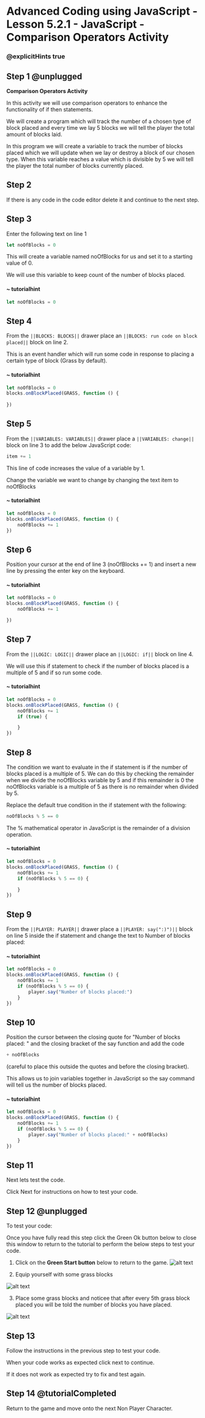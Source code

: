 # Advanced Coding using JavaScript - Lesson 5.2.1 - JavaScript - Comparison Operators Activity

### @explicitHints true

## Step 1 @unplugged
**Comparison Operators Activity**

In this activity we will use comparison operators to enhance the functionality of if then statements.

We will create a program which will track the number of a chosen type of block placed and every time we lay 5 blocks we will tell the player the total amount of blocks laid.

In this program we will create a variable to track the number of blocks placed which we will update when we lay or destroy a block of our chosen type. When this variable reaches a value which is divisible by 5 we will tell the player the total number of blocks currently placed.

## Step 2
If there is any code in the code editor delete it and continue to the next step. 

## Step 3 
Enter the following text on line 1
```javascript
let noOfBlocks = 0
```
This will create a variable named noOfBlocks for us and set it to a starting value of 0.

We will use this variable to keep count of the number of blocks placed.
#### ~ tutorialhint
```javascript
let noOfBlocks = 0
```

## Step 4 
From the ``||BLOCKS: BLOCKS||`` drawer place an ``||BLOCKS: run code on block placed||`` block on line 2.

This is an event handler which will run some code in response to placing a certain type of block (Grass by default).

#### ~ tutorialhint
```javascript
let noOfBlocks = 0
blocks.onBlockPlaced(GRASS, function () {
    
})
```
## Step 5
From the ``||VARIABLES: VARIABLES||`` drawer place a ``||VARIABLES: change||``  block on line 3 to add the below JavaScript code:
```javascript
item += 1
```
This line of code increases the value of a variable by 1.

Change the variable we want to change by changing the text item to noOfBlocks

#### ~ tutorialhint
```javascript
let noOfBlocks = 0
blocks.onBlockPlaced(GRASS, function () {
    noOfBlocks += 1
})
```

## Step 6
Position your cursor at the end of line 3 (noOfBlocks += 1) and insert a new line by pressing the enter key on the keyboard.
#### ~ tutorialhint
```javascript
let noOfBlocks = 0
blocks.onBlockPlaced(GRASS, function () {
    noOfBlocks += 1

})
```
## Step 7
From the ``||LOGIC: LOGIC||`` drawer place an ``||LOGIC: if||`` block on line 4.

We will use this if statement to check if the number of blocks placed is a multiple of 5 and if so run some code.
#### ~ tutorialhint
```javascript
let noOfBlocks = 0
blocks.onBlockPlaced(GRASS, function () {
    noOfBlocks += 1
    if (true) {

    }
})
```
## Step 8
The condition we want to evaluate in the if statement is if the number of blocks placed is a multiple of 5. 
We can do this by checking the remainder when we divide the noOfBlocks variable by 5 and if this remainder is 0 the noOfBlocks variable is a multiple of 5 as there is no remainder when divided by 5.

Replace the default true condition in the if statement with the following:
```javascript
noOfBlocks % 5 == 0
```
The % mathematical operator in JavaScript is the remainder of a division operation.
#### ~ tutorialhint
```javascript
let noOfBlocks = 0
blocks.onBlockPlaced(GRASS, function () {
    noOfBlocks += 1
    if (noOfBlocks % 5 == 0) {

    }
})
```
## Step 9
From the ``||PLAYER: PLAYER||`` drawer place a ``||PLAYER: say(":)")||``  block on line 5 inside the if statement and change the text to Number of blocks placed:
#### ~ tutorialhint
```javascript
let noOfBlocks = 0
blocks.onBlockPlaced(GRASS, function () {
    noOfBlocks += 1
    if (noOfBlocks % 5 == 0) {
        player.say("Number of blocks placed:")
    }
})
```
## Step 10
Position the cursor between the closing quote for "Number of blocks placed: " and the closing bracket of the say function and add the code
```javascript
+ noOfBlocks 
 ```
(careful to place this outside the quotes and before the closing bracket).

This allows us to join variables together in JavaScript so the say command will tell us the number of blocks placed.
#### ~ tutorialhint
```javascript
let noOfBlocks = 0
blocks.onBlockPlaced(GRASS, function () {
    noOfBlocks += 1
    if (noOfBlocks % 5 == 0) {
        player.say("Number of blocks placed:" + noOfBlocks)
    }
})
```
## Step 11
Next lets test the code.

Click Next for instructions on how to test your code.

## Step 12 @unplugged
To test your code:

Once you have fully read this step click the Green Ok button below to close this window to return to the tutorial to perform the below steps to test your code.

1. Click on the **Green Start button** below to return to the game.
![alt text](https://advancedjs.codingcredentials.com/Lesson3/3.2.1/images/1.jpg?raw=true "Start")

2. Equip yourself with some grass blocks

![alt text](https://advancedjs.codingcredentials.com/Lesson5/5.2.1/images/1.jpg?raw=true "Test")

3. Place some grass blocks and noticee that after every 5th grass block placed you will be told the number of blocks you have placed.

![alt text](https://advancedjs.codingcredentials.com/Lesson5/5.2.1/images/2.jpg?raw=true "Test")

## Step 13
Follow the instructions in the previous step to test your code.

When your code works as expected click next to continue.

If it does not work as expected try to fix and test again.

## Step 14 @tutorialCompleted
Return to the game and move onto the next Non Player Character.